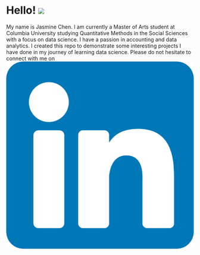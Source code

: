 # Hello! <img src="https://raw.githubusercontent.com/MartinHeinz/MartinHeinz/master/wave.gif" width="30px">
My name is Jasmine Chen. I am currently a Master of Arts student at Columbia University studying Quantitative Methods in the Social Sciences with a focus on data science. I have a passion in accounting and data analytics. I created this repo to demonstrate some interesting projects I have done in my journey of learning data science. Please do not hesitate to connect with me on [![Twitter][1.2]][1]

<!-- Icons -->

[1.2]: https://github.com/jasminechen122/dsjourney/blob/main/image/Linkedin.png

<!-- Links to your social media accounts -->

[1]: https://www.linkedin.com/in/jasmine-chen0122/
